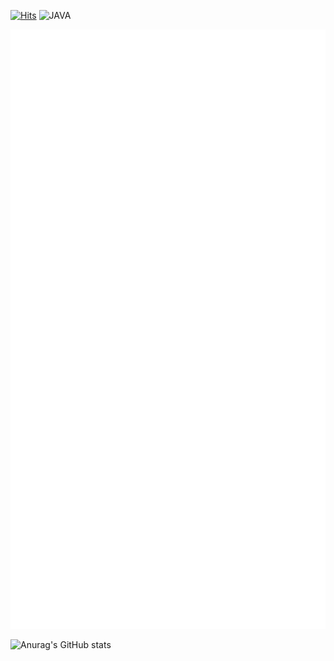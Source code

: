 [![Hits](https://hits.seeyoufarm.com/api/count/incr/badge.svg?url=https%3A%2F%2Fgithub.com%2FoiNeh%2Fhit-counter&count_bg=%2379C83D&title_bg=%23555555&icon=&icon_color=%23E7E7E7&title=hits&edge_flat=false)](https://hits.seeyoufarm.com)
![JAVA](https://img.shields.io/badge/java-red?logo=OpenJDK)


![Metrics](https://github.com/JHKoder/JHKoder/blob/main/github-metrics.svg)

![Anurag's GitHub stats](https://github-readme-stats.vercel.app/api?username=JHKoder&show_icons=true&theme=react)

